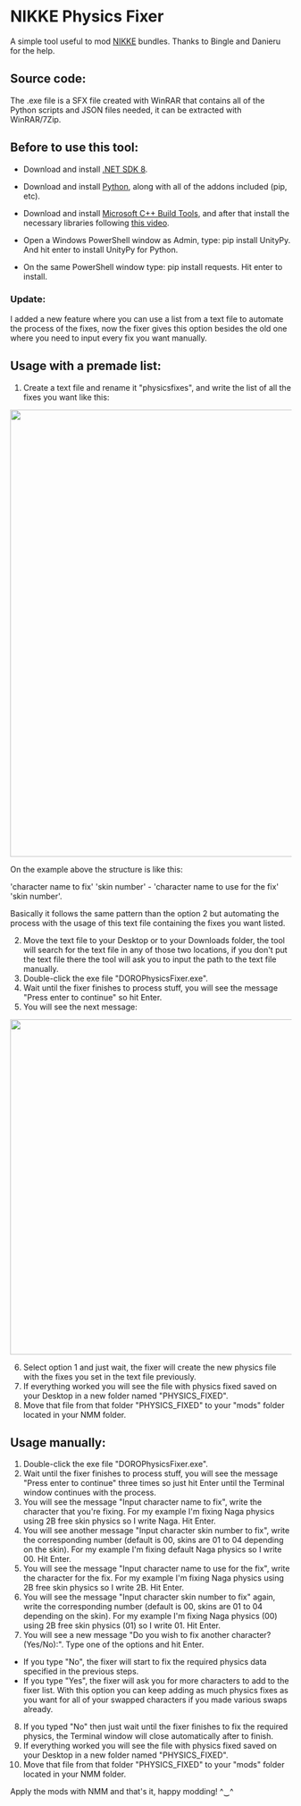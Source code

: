 # NIKKE Physics Fixer
A simple tool useful to mod [NIKKE](https://nikke-en.com/) bundles. Thanks to Bingle and Danieru for the help.


## Source code:

The .exe file is a SFX file created with WinRAR that contains all of the Python scripts and JSON files needed, it can be extracted with WinRAR/7Zip.


## Before to use this tool:

  - Download and install [.NET SDK 8](https://dotnet.microsoft.com/en-us/download/dotnet/thank-you/sdk-8.0.404-windows-x64-installer).
  - Download and install [Python](https://www.python.org/downloads/), along with all of the addons included (pip, etc).
  - Download and install [Microsoft C++ Build Tools](https://aka.ms/vs/17/release/vs_BuildTools.exe), and after that install the necessary libraries following [this video](https://files.catbox.moe/vqsuix.mp4).

  - Open a Windows PowerShell window as Admin, type: pip install UnityPy. And hit enter to install UnityPy for Python.
  - On the same PowerShell window type: pip install requests. Hit enter to install.



### Update:

I added a new feature where you can use a list from a text file to automate the process of the fixes, now the fixer gives this option besides the old one where you need to input every fix you want manually.



## Usage with a premade list:

1. Create a text file and rename it "physicsfixes", and write the list of all the fixes you want like this:

<img src="https://files.catbox.moe/3u4oav.jpg" width="800"/>

On the example above the structure is like this:

'character name to fix' 'skin number' - 'character name to use for the fix' 'skin number'.

Basically it follows the same pattern than the option 2 but automating the process with the usage of this text file containing the fixes you want listed.

2. Move the text file to your Desktop or to your Downloads folder, the tool will search for the text file in any of those two locations, if you don't put the text file there the tool will ask you to input the path to the text file manually.
3. Double-click the exe file "DOROPhysicsFixer.exe".
4. Wait until the fixer finishes to process stuff, you will see the message "Press enter to continue" so hit Enter.
5. You will see the next message:

<img src="https://files.catbox.moe/20dhc0.jpg" width="600"/>


6. Select option 1 and just wait, the fixer will create the new physics file with the fixes you set in the text file previously.
7. If everything worked you will see the file with physics fixed saved on your Desktop in a new folder named "PHYSICS_FIXED".
8. Move that file from that folder "PHYSICS_FIXED" to your "mods" folder located in your NMM folder.



## Usage manually:

1. Double-click the exe file "DOROPhysicsFixer.exe".
2. Wait until the fixer finishes to process stuff, you will see the message "Press enter to continue" three times so just hit Enter until the Terminal window continues with the process.
3. You will see the message "Input character name to fix", write the character that you're fixing. For my example I'm fixing Naga physics using 2B free skin physics so I write Naga. Hit Enter.
4. You will see another message "Input character skin number to fix", write the corresponding number (default is 00, skins are 01 to 04 depending on the skin). For my example I'm fixing default Naga physics so I write 00. Hit Enter.
5. You will see the message "Input character name to use for the fix", write the character for the fix. For my example I'm fixing Naga physics using 2B free skin physics so I write 2B. Hit Enter.
6. You will see the message "Input character skin number to fix" again, write the corresponding number (default is 00, skins are 01 to 04 depending on the skin). For my example I'm fixing Naga physics (00) using 2B free skin physics (01) so I write 01. Hit Enter.
7. You will see a new message "Do you wish to fix another character? (Yes/No):". Type one of the options and hit Enter.
 - If you type "No", the fixer will start to fix the required physics data specified in the previous steps.
 - If you type "Yes", the fixer will ask you for more characters to add to the fixer list. With this option you can keep adding as much physics fixes as you want for all of your swapped characters if you made various swaps already.
8. If you typed "No" then just wait until the fixer finishes to fix the required physics, the Terminal window will close automatically after to finish.
9. If everything worked you will see the file with physics fixed saved on your Desktop in a new folder named "PHYSICS_FIXED".
10. Move that file from that folder "PHYSICS_FIXED" to your "mods" folder located in your NMM folder.


Apply the mods with NMM and that's it, happy modding! ^‿^
